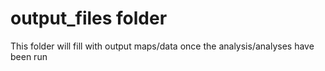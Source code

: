 # output_files folder
This folder will fill with output maps/data once the analysis/analyses have been run
